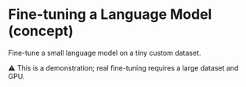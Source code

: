 # Fine-tuning a Language Model (concept)

Fine-tune a small language model on a tiny custom dataset.

⚠️ This is a demonstration; real fine-tuning requires a large dataset and GPU.
